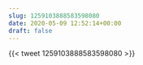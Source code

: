 ```yaml
---
slug: 1259103888583598080
date: 2020-05-09 12:52:14+00:00
draft: false
---
```


{{< tweet 1259103888583598080 >}}
